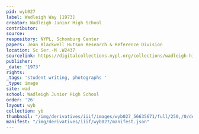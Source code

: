 ```yaml
---
pid: wyb027
label: Wadleigh Way [1973]
creator: Wadleigh Junior High School
contributor:
source:
respository: NYPL, Schomburg Center
papers: Jean Blackwell Hutson Research & Reference Division
location: Sc Ser.-M .W2437
sourcelink: https://digitalcollections.nypl.org/collections/wadleigh-high-school-yearbooks#/?tab=navigation
publisher:
_date: '1973'
rights:
_tags: 'student writing, photographs '
_type: image
site: wad
school: Wadleigh Junior High School
order: '26'
layout: wyb
collection: yb
thumbnail: "/img/derivatives/iiif/images/wyb027_56635671/full/250,/0/default.jpg"
manifest: "/img/derivatives/iiif/wyb027/manifest.json"
---
```

